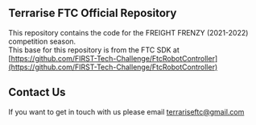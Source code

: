 ## Terrarise FTC Official Repository

This repository contains the code for the FREIGHT FRENZY (2021-2022) competition season.  
This base for this repository is from the FTC SDK at [https://github.com/FIRST-Tech-Challenge/FtcRobotController](https://github.com/FIRST-Tech-Challenge/FtcRobotController)

## Contact Us

If you want to get in touch with us please email terrariseftc@gmail.com
